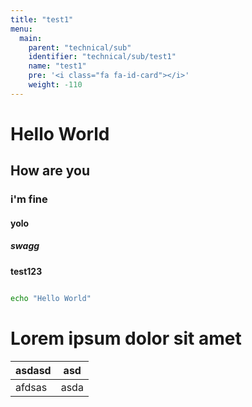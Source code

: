 ```yaml
---
title: "test1"
menu:
  main:
    parent: "technical/sub"
    identifier: "technical/sub/test1"
    name: "test1"
    pre: '<i class="fa fa-id-card"></i>'
    weight: -110
---
```


# Hello World

## How are you


### i'm fine

#### yolo

##### swagg

**test123**

```bash

echo "Hello World"

```

# Lorem ipsum dolor sit amet

| asdasd | asd |
| ------ | --- |
| afdsas | asda |